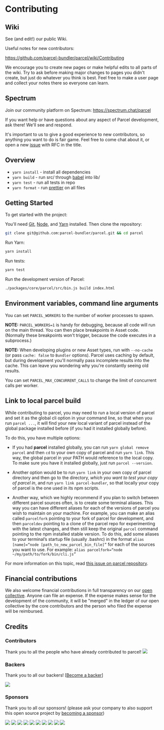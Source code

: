 # Contributing

## Wiki

See (and edit!) our public Wiki.

Useful notes for new contributors:

https://github.com/parcel-bundler/parcel/wiki/Contributing

We encourage you to create new pages or make helpful edits to all parts of the wiki. Try to ask before making major changes to pages you didn't create, but just do whatever you think is best. Feel free to make a user page and collect your notes there so everyone can learn.

## Spectrum

Join our community platform on Spectrum: https://spectrum.chat/parcel

If you want help or have questions about any aspect of Parcel development, ask there! We'll see and respond.

It's important to us to give a good experience to new contributors, so anything you want to do is fair game. Feel free to come chat about it, or open a new [issue](https://github.com/parcel-bundler/parcel/issues/new) with RFC in the title.

## Overview

- `yarn install` - install all dependencies
- `yarn build` - run src/ through [babel] into lib/
- `yarn test` - run all tests in repo
- `yarn format` - run [prettier] on all files

## Getting Started

To get started with the project:

You'll need [Git], [Node], and [Yarn] installed. Then clone the repository:

```sh
git clone git@github.com:parcel-bundler/parcel.git && cd parcel
```

Run Yarn:

```sh
yarn install
```

Run tests:

```sh
yarn test
```

Run the development version of Parcel:

```sh
./packages/core/parcel/src/bin.js build index.html
```

[babel]: http://babeljs.io/
[prettier]: https://prettier.io/
[git]: https://git-scm.com/
[node]: https://nodejs.org/
[yarn]: https://yarnpkg.com/

## Environment variables, command line arguments

You can set `PARCEL_WORKERS` to the number of worker processes to spawn.

**NOTE:** `PARCEL_WORKERS=1` is handy for debugging, because all code will run on the main thread. You can then place breakpoints in Asset code. (Normally these breakpoints won't trigger, because the code executes in a subprocess.)

**NOTE:** When developing plugins or new Asset types, run with `--no-cache` (or pass `cache: false` to `Bundler` options). Parcel uses caching by default, but during development you'll normally pass incomplete results into the cache. This can leave you wondering why you're constantly seeing old results.

You can set `PARCEL_MAX_CONCURRENT_CALLS` to change the limit of concurrent calls per worker.

## Link to local parcel build

While contributing to parcel, you may need to run a local version of parcel and set it as the global cli option in your command line, so that when you run `parcel ...`, it will find your new local variant of parcel instead of the global package installed before (if you had it installed globally before).

To do this, you have multiple options:

- If you had **parcel** installed globally, you can run `yarn global remove parcel` and then `cd` to your own copy of parcel and run `yarn link`. This way, the global parcel in your PATH would reference to the local copy. To make sure you have it installed globally, just run `parcel --version`.

- Another option would be to run `yarn link` in your own copy of parcel directory and then go to the directory, _which you want to test your copy of parcel in_, and run `yarn link parcel-bundler`, so that locally your copy of parcel is the one used in its npm scripts.

- Another way, which we highly recommend if you plan to switch between different parcel sources often, is to create some terminal aliases. This way you can have different aliases for each of the versions of parcel you wish to maintain on your machine. For example, you can make an alias called `parcelfork` pointing to your fork of parcel for development, and then `parceldev` pointing to a clone of the parcel repo for experimenting with the latest changes, and then still keep the original `parcel` command pointing to the npm installed stable version. To do this, add some aliases to your terminal’s startup file (usually .bashrc) in the format `alias [name]=“node [path_to_new_parcel_bin_file]”` for each of the sources you want to use. For example: `alias parcelfork=“node ~/my/path/to/fork/bin/cli.js”`

For more information on this topic, read [this issue on parcel repository](https://github.com/parcel-bundler/parcel/issues/182).

## Financial contributions

We also welcome financial contributions in full transparency on our [open collective](https://opencollective.com/parcel).
Anyone can file an expense. If the expense makes sense for the development of the community, it will be "merged" in the ledger of our open collective by the core contributors and the person who filed the expense will be reimbursed.

## Credits

### Contributors

Thank you to all the people who have already contributed to parcel!
<a href="https://github.com/parcel-bundler/parcel/graphs/contributors"><img src="https://opencollective.com/parcel/contributors.svg?width=890" /></a>

### Backers

Thank you to all our backers! [[Become a backer](https://opencollective.com/parcel#backer)]

<a href="https://opencollective.com/parcel#backers" target="_blank"><img src="https://opencollective.com/parcel/backers.svg?width=890"></a>

### Sponsors

Thank you to all our sponsors! (please ask your company to also support this open source project by [becoming a sponsor](https://opencollective.com/parcel#sponsor))

<a href="https://opencollective.com/parcel/sponsor/0/website" target="_blank"><img src="https://opencollective.com/parcel/sponsor/0/avatar.svg"></a>
<a href="https://opencollective.com/parcel/sponsor/1/website" target="_blank"><img src="https://opencollective.com/parcel/sponsor/1/avatar.svg"></a>
<a href="https://opencollective.com/parcel/sponsor/2/website" target="_blank"><img src="https://opencollective.com/parcel/sponsor/2/avatar.svg"></a>
<a href="https://opencollective.com/parcel/sponsor/3/website" target="_blank"><img src="https://opencollective.com/parcel/sponsor/3/avatar.svg"></a>
<a href="https://opencollective.com/parcel/sponsor/4/website" target="_blank"><img src="https://opencollective.com/parcel/sponsor/4/avatar.svg"></a>
<a href="https://opencollective.com/parcel/sponsor/5/website" target="_blank"><img src="https://opencollective.com/parcel/sponsor/5/avatar.svg"></a>
<a href="https://opencollective.com/parcel/sponsor/6/website" target="_blank"><img src="https://opencollective.com/parcel/sponsor/6/avatar.svg"></a>
<a href="https://opencollective.com/parcel/sponsor/7/website" target="_blank"><img src="https://opencollective.com/parcel/sponsor/7/avatar.svg"></a>
<a href="https://opencollective.com/parcel/sponsor/8/website" target="_blank"><img src="https://opencollective.com/parcel/sponsor/8/avatar.svg"></a>
<a href="https://opencollective.com/parcel/sponsor/9/website" target="_blank"><img src="https://opencollective.com/parcel/sponsor/9/avatar.svg"></a>
